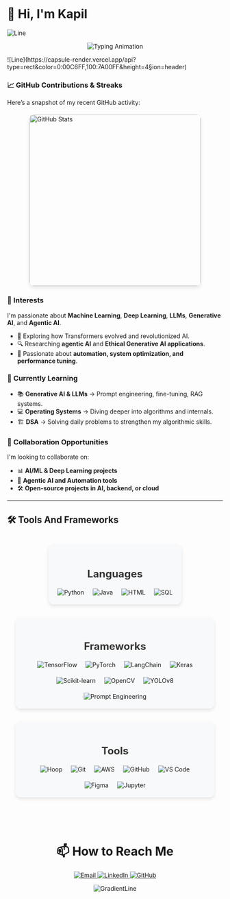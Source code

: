 # 👋 Hi, I'm Kapil
![Line](https://capsule-render.vercel.app/api?type=rect&color=0:00C6FF,100:7A00FF&height=4&section=header)

<!-- animated typing subtitle (centered) -->
<p align="center">
  <img
    src="https://readme-typing-svg.demolab.com?font=Fira+Code&size=20&duration=2500&pause=700&center=true&vCenter=true&width=600&lines=Machine+Learning+%7C+LLMs+%7C+Generative+AI;Python+%7C+Java+%7C+SQL;Always+learning+and+building+%F0%9F%9A%80"
    alt="Typing Animation"
  />
</p>
![Line](https://capsule-render.vercel.app/api?type=rect&color=0:00C6FF,100:7A00FF&height=4&section=header)



### 📈 **GitHub Contributions & Streaks**  
Here’s a snapshot of my recent GitHub activity:

<div style="display: flex; flex-wrap: wrap; justify-content: center; align-items: center; gap: 70px; margin: 20px auto;">

  <a href="https://github.com/kapilpalanisamy" target="_blank" style="text-decoration: none;">
    <img src="https://github-readme-stats.vercel.app/api?username=kapilpalanisamy&show_icons=true&hide_title=true&hide=prs&rank_icon=github&theme=ambient_gradient" 
         alt="GitHub Stats" 
         style="border-radius: 10px; box-shadow: 0px 4px 8px rgba(0, 0, 0, 0.1); max-width: 100%; width: 400px;">
  </a>

</div>



### 👀 Interests  
I'm passionate about **Machine Learning**, **Deep Learning**, **LLMs**, **Generative AI**, and **Agentic AI**.  
- 🧠 Exploring how Transformers evolved and revolutionized AI.  
- 🔍 Researching **agentic AI** and **Ethical Generative AI applications**.  
- 🤖 Passionate about **automation, system optimization, and performance tuning**.  

### 🌱 Currently Learning  
- 📚 **Generative AI & LLMs** → Prompt engineering, fine-tuning, RAG systems.  
- 💻 **Operating Systems** → Diving deeper into algorithms and internals.  
- 🏗 **DSA** →  Solving daily problems to strengthen my algorithmic skills.  

### 💞️ Collaboration Opportunities  
I'm looking to collaborate on:  
- 📊 **AI/ML & Deep Learning projects**  
- 🤖 **Agentic AI and Automation tools**  
- 🛠️ **Open-source projects in AI, backend, or cloud**  

---

## 🛠️ Tools And Frameworks
<!-- Container with flex layout for columns -->
<div style="display: flex; justify-content: space-between; align-items: center; flex-direction: column; gap: 30px; padding: 20px;">

  <!-- Languages Column -->
  <div style="flex: 1; text-align: center; padding: 20px; background-color: #f8f9fa; border-radius: 12px; box-shadow: 0px 4px 8px rgba(0, 0, 0, 0.1);">
    <h3 style="font-size: 1.5rem; color: #333; margin-bottom: 20px;">Languages</h3>
    <div style="display: flex; flex-wrap: wrap; justify-content: center; gap: 20px;">
      <img src="https://img.shields.io/badge/Python-3776AB?style=for-the-badge&logo=python&logoColor=white" alt="Python">
      <img src="https://img.shields.io/badge/Java-007396?style=for-the-badge&logo=java&logoColor=white" alt="Java">
      <img src="https://img.shields.io/badge/HTML-E34F26?style=for-the-badge&logo=html5&logoColor=white" alt="HTML">
      <img src="https://img.shields.io/badge/SQL-336791?style=for-the-badge&logo=postgresql&logoColor=white" alt="SQL">
    </div>
  </div>

  <!-- Frameworks Column -->
  <div style="flex: 1; text-align: center; padding: 20px; background-color: #f8f9fa; border-radius: 12px; box-shadow: 0px 4px 8px rgba(0, 0, 0, 0.1);">
    <h3 style="font-size: 1.5rem; color: #333; margin-bottom: 20px;">Frameworks</h3>
    <div style="display: flex; flex-wrap: wrap; justify-content: center; gap: 20px;">
      <img src="https://img.shields.io/badge/TensorFlow-FF6F00?style=for-the-badge&logo=tensorflow&logoColor=white" alt="TensorFlow">
      <img src="https://img.shields.io/badge/PyTorch-EE4C2C?style=for-the-badge&logo=pytorch&logoColor=white" alt="PyTorch">
      <img src="https://img.shields.io/badge/LangChain-121D33?style=for-the-badge&logo=chainlink&logoColor=white" alt="LangChain">
      <img src="https://img.shields.io/badge/Keras-D00000?style=for-the-badge&logo=keras&logoColor=white" alt="Keras">
      <img src="https://img.shields.io/badge/Scikit--Learn-F7931E?style=for-the-badge&logo=scikitlearn&logoColor=white" alt="Scikit-learn">
      <img src="https://img.shields.io/badge/OpenCV-5C3EE8?style=for-the-badge&logo=opencv&logoColor=white" alt="OpenCV">
      <img src="https://img.shields.io/badge/YOLOv8-black?style=for-the-badge&logo=yolo&logoColor=white" alt="YOLOv8">
      <img src="https://img.shields.io/badge/Prompt%20Engineering-412991?style=for-the-badge&logo=openai&logoColor=white" alt="Prompt Engineering">
    </div>
  </div>

  <!-- Tools Column -->
  <div style="flex: 1; text-align: center; padding: 20px; background-color: #f8f9fa; border-radius: 12px; box-shadow: 0px 4px 8px rgba(0, 0, 0, 0.1);">
    <h3 style="font-size: 1.5rem; color: #333; margin-bottom: 20px;">Tools</h3>
    <div style="display: flex; flex-wrap: wrap; justify-content: center; gap: 20px;">
      <img src="https://img.shields.io/badge/Hoop-blueviolet?style=for-the-badge&logo=appveyor&logoColor=white" alt="Hoop">
      <img src="https://img.shields.io/badge/Git-F05032?style=for-the-badge&logo=git&logoColor=white" alt="Git">
      <img src="https://img.shields.io/badge/AWS-FF9900?style=for-the-badge&logo=amazonaws&logoColor=white" alt="AWS">
      <img src="https://img.shields.io/badge/GitHub-181717?style=for-the-badge&logo=github&logoColor=white" alt="GitHub">
      <img src="https://img.shields.io/badge/VS_Code-007ACC?style=for-the-badge&logo=visualstudiocode&logoColor=white" alt="VS Code">
      <img src="https://img.shields.io/badge/Figma-F24E1E?style=for-the-badge&logo=figma&logoColor=white" alt="Figma">
      <img src="https://img.shields.io/badge/Jupyter-FA0F00?style=for-the-badge&logo=jupyter&logoColor=white" alt="Jupyter">
    </div>
  </div><br/>
</div>


<div align="center">
<h1> 📫 How to Reach Me </h1>  

<a href="mailto:kapilpalanisamy73@gmail.com" target="_blank">
    <img src="https://img.shields.io/badge/Email-D14836?style=for-the-badge&logo=gmail&logoColor=white" alt="Email">
</a>
<a href="https://www.linkedin.com/in/kapilpalanisamy/" target="_blank">
    <img src="https://img.shields.io/badge/LinkedIn-0A66C2?style=for-the-badge&logo=linkedin&logoColor=white" alt="LinkedIn">
</a>  
<a href="https://github.com/kapilpalanisamy" target="_blank">
    <img src="https://img.shields.io/badge/GitHub-181717?style=for-the-badge&logo=github&logoColor=white" alt="GitHub">
</a>  

![GradientLine](https://github.com/user-attachments/assets/6ea2c35e-1349-4ced-bfd5-89d6ca0929ba)
</div>
